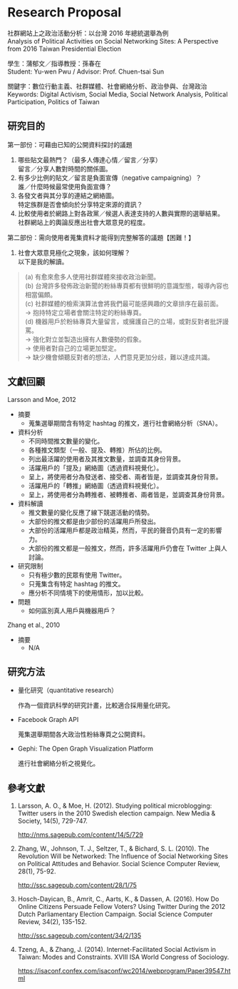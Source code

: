 # Research Proposal #

社群網站上之政治活動分析：以台灣 2016 年總統選舉為例  
Analysis of Political Activities on Social Networking Sites: A Perspective from 2016 Taiwan Presidential Election

學生：蒲郁文／指導教授：孫春在  
Student: Yu-wen Pwu / Advisor: Prof. Chuen-tsai Sun

關鍵字：數位行動主義、社群媒體、社會網絡分析、政治參與、台灣政治  
Keywords: Digital Activism, Social Media, Social Network Analysis, Political Participation, Politics of Taiwan

## 研究目的 ##

第一部份：可藉由已知的公開資料探討的議題

1. 哪些貼文最熱門？（最多人傳達心情／留言／分享）  
   留言／分享人數對時間的關係圖。
2. 有多少比例的貼文／留言是負面宣傳（negative campaigning）？  
   誰／什麼時候最常使用負面宣傳？
3. 各發文者與其分享的連結之網絡圖。  
   特定族群是否會傾向於分享特定來源的資訊？
4. 比較使用者於網路上對各政黨／候選人表達支持的人數與實際的選舉結果。  
   社群網站上的輿論反應出社會大眾意見的程度。

第二部份：需向使用者蒐集資料才能得到完整解答的議題【困難！】

1. 社會大眾意見極化之現象，該如何理解？  
   以下是我的解讀。

> (a) 有愈來愈多人使用社群媒體來接收政治新聞。  
> (b) 台灣許多發佈政治新聞的粉絲專頁都有很鮮明的意識型態，報導內容也相當偏頗。  
> (c) 社群媒體的檢索演算法會將我們最可能感興趣的文章排序在最前面。  
> -> 抱持特定立場者會關注特定的粉絲專頁。  
> (d) 機器用戶於粉絲專頁大量留言，或擁護自己的立場，或對反對者批評謾罵。  
> -> 強化對立並製造出擁有人數優勢的假象。  
> -> 使用者對自己的立場更加堅定。  
> -> 缺少機會傾聽反對者的想法，人們意見更加分歧，難以達成共識。

## 文獻回顧 ##

Larsson and Moe, 2012

* 摘要
  * 蒐集選舉期間含有特定 hashtag 的推文，進行社會網絡分析（SNA）。
* 資料分析
  * 不同時間推文數量的變化。
  * 各種推文類型（一般、提及、轉推）所佔的比例。
  * 列出最活躍的使用者及其推文數量，並調查其身份背景。
  * 活躍用戶的「提及」網絡圖（透過資料視覺化）。
  * 呈上，將使用者分為發送者、接受者、兩者皆是，並調查其身份背景。
  * 活躍用戶的「轉推」網絡圖（透過資料視覺化）。
  * 呈上，將使用者分為轉推者、被轉推者、兩者皆是，並調查其身份背景。
* 資料解讀
  * 推文數量的變化反應了線下競選活動的情勢。
  * 大部份的推文都是由少部份的活躍用戶所發出。
  * 大部份的活躍用戶都是政治精英，然而，平民的聲音仍具有一定的影響力。
  * 大部份的推文都是一般推文，然而，許多活躍用戶仍會在 Twitter 上與人討論。
* 研究限制
  * 只有極少數的民眾有使用 Twitter。
  * 只蒐集含有特定 hashtag 的推文。
  * 應分析不同情境下的使用情形，加以比較。
* 問題
  * 如何區別真人用戶與機器用戶？

Zhang et al., 2010

* 摘要
  * N/A

## 研究方法 ##

* 量化研究（quantitative research）

  作為一個資訊科學的研究計畫，比較適合採用量化研究。

* Facebook Graph API

  蒐集選舉期間各大政治性粉絲專頁之公開資料。

* Gephi: The Open Graph Visualization Platform

  進行社會網絡分析之視覺化。

## 參考文獻 ##

1. Larsson, A. O., & Moe, H. (2012). Studying political microblogging: Twitter users in the 2010 Swedish election campaign. New Media & Society, 14(5), 729-747.

   http://nms.sagepub.com/content/14/5/729

2. Zhang, W., Johnson, T. J., Seltzer, T., & Bichard, S. L. (2010). The Revolution Will be Networked: The Influence of Social Networking Sites on Political Attitudes and Behavior. Social Science Computer Review, 28(1), 75-92.

   http://ssc.sagepub.com/content/28/1/75

3. Hosch-Dayican, B., Amrit, C., Aarts, K., & Dassen, A. (2016). How Do Online Citizens Persuade Fellow Voters? Using Twitter During the 2012 Dutch Parliamentary Election Campaign. Social Science Computer Review, 34(2), 135-152.

   http://ssc.sagepub.com/content/34/2/135

4. Tzeng, A., & Zhang, J. (2014). Internet-Facilitated Social Activism in Taiwan: Modes and Constraints. XVIII ISA World Congress of Sociology.

   https://isaconf.confex.com/isaconf/wc2014/webprogram/Paper39547.html
